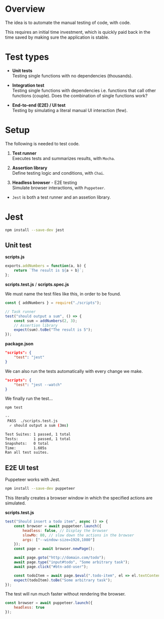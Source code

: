 # Overview

The idea is to automate the manual testing of code, with code.

This requires an initial time investment, which is quickly paid back in the time saved by making sure the application is stable.

# Test types

-   **Unit tests**  
    Testing single functions with no dependencies (thousands).

-   **Integration test**  
    Testing single functions with dependencies i.e. functions that call other functions (couple). Does the combination of single functions work?

-   **End-to-end (E2E) / UI test**  
    Testing by simulating a literal manual UI interaction (few).

# Setup

The following is needed to test code.

1. **Test runner**  
   Executes tests and summarizes results, with `Mocha`.

2. **Assertion library**  
   Define testing logic and conditions, with `Chai`.

3. **Headless browser** - E2E testing  
   Simulate browser interactions, with `Puppeteer`.

-   `Jest` is both a test runner and an assetion library.

# Jest

```bash
npm install --save-dev jest
```

## Unit test

**scripts.js**

```javascript
exports.addNumbers = function(a, b) {
    return `The result is ${a + b}`;
};
```

**scripts.test.js** / **scripts.spec.js**

We must name the test files like this, in order to be found.

```javascript
const { addNumbers } = require("./scripts");

// Task runner
test("should output a sum", () => {
    const sum = addNumbers(2, 3);
    // Assertion library
    expect(sum).toBe("The result is 5");
});
```

**package.json**

```json
"scripts": {
    "test": "jest"
}
```

We can also run the tests automatically with every change we make.

```json
"scripts": {
    "test": "jest --watch"
}
```

We finally run the test...

```bash
npm test

--
 PASS  ./scripts.test.js
  ✓ should output a sum (3ms)

Test Suites: 1 passed, 1 total
Tests:       1 passed, 1 total
Snapshots:   0 total
Time:        1.605s
Ran all test suites.
```

## E2E UI test

Puppeteer works with Jest.

```bash
npm install --save-dev puppeteer
```

This literally creates a browser window in which the specified actions are simulated.

**scripts.test.js**

```javascript
test("Should insert a todo item", async () => {
    const browser = await puppeteer.launch({
        headless: false, // Display the browser
        slowMo: 80, // slow down the actions in the browser
        args: ["--window-size=1920,1080"]
    });
    const page = await browser.newPage();

    await page.goto("http://domain.com/todo");
    await page.type("input#todo", "Some arbitrary task");
    await page.click("#btn-add-user");

    const todoItem = await page.$eval(".todo-item", el => el.textContent);
    expect(todoItem).toBe("Some arbitrary task");
});
```

The test will run much faster without rendering the browser.

```javascript
const browser = await puppeteer.launch({
    headless: true
});
```
